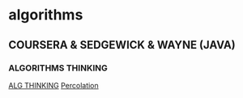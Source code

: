 # algorithms
## COURSERA & SEDGEWICK & WAYNE (JAVA)

### ALGORITHMS THINKING
[ALG THINKING](http://myeducationpath.com/courses/18442/algorithmic-thinking-part-1.htm)
[Percolation](http://introcs.cs.princeton.edu/java/24percolation/)
